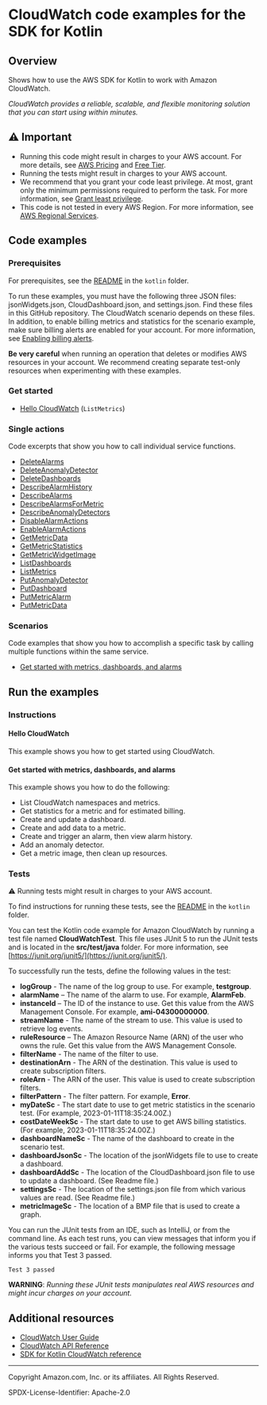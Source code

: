 # CloudWatch code examples for the SDK for Kotlin

## Overview

Shows how to use the AWS SDK for Kotlin to work with Amazon CloudWatch.

<!--custom.overview.start-->
<!--custom.overview.end-->

_CloudWatch provides a reliable, scalable, and flexible monitoring solution that you can start using within minutes._

## ⚠ Important

* Running this code might result in charges to your AWS account. For more details, see [AWS Pricing](https://aws.amazon.com/pricing/) and [Free Tier](https://aws.amazon.com/free/).
* Running the tests might result in charges to your AWS account.
* We recommend that you grant your code least privilege. At most, grant only the minimum permissions required to perform the task. For more information, see [Grant least privilege](https://docs.aws.amazon.com/IAM/latest/UserGuide/best-practices.html#grant-least-privilege).
* This code is not tested in every AWS Region. For more information, see [AWS Regional Services](https://aws.amazon.com/about-aws/global-infrastructure/regional-product-services).

<!--custom.important.start-->
<!--custom.important.end-->

## Code examples

### Prerequisites

For prerequisites, see the [README](../../README.md#Prerequisites) in the `kotlin` folder.


<!--custom.prerequisites.start-->

To run these examples, you must have the following three JSON files: jsonWidgets.json, CloudDashboard.json, and settings.json. Find these files in this GitHub repository. The CloudWatch scenario depends on these files. In addition, to enable billing metrics and statistics for the scenario example, make sure billing alerts are enabled for your account. For more information, see [Enabling billing alerts](https://docs.aws.amazon.com/AmazonCloudWatch/latest/monitoring/monitor_estimated_charges_with_cloudwatch.html#turning_on_billing_metrics).

**Be very careful** when running an operation that deletes or modifies AWS resources in your account. We recommend creating separate test-only resources when experimenting with these examples.

<!--custom.prerequisites.end-->

### Get started

- [Hello CloudWatch](src/main/kotlin/com/kotlin/cloudwatch/HelloService.kt#L11) (`ListMetrics`)


### Single actions

Code excerpts that show you how to call individual service functions.

- [DeleteAlarms](src/main/kotlin/com/kotlin/cloudwatch/CloudWatchScenario.kt#L299)
- [DeleteAnomalyDetector](src/main/kotlin/com/kotlin/cloudwatch/CloudWatchScenario.kt#L272)
- [DeleteDashboards](src/main/kotlin/com/kotlin/cloudwatch/CloudWatchScenario.kt#L313)
- [DescribeAlarmHistory](src/main/kotlin/com/kotlin/cloudwatch/CloudWatchScenario.kt#L413)
- [DescribeAlarms](src/main/kotlin/com/kotlin/cloudwatch/CloudWatchScenario.kt#L604)
- [DescribeAlarmsForMetric](src/main/kotlin/com/kotlin/cloudwatch/CloudWatchScenario.kt#L457)
- [DescribeAnomalyDetectors](src/main/kotlin/com/kotlin/cloudwatch/CloudWatchScenario.kt#L362)
- [DisableAlarmActions](src/main/kotlin/com/kotlin/cloudwatch/DisableAlarmActions.kt#L39)
- [EnableAlarmActions](src/main/kotlin/com/kotlin/cloudwatch/EnableAlarmActions.kt#L38)
- [GetMetricData](src/main/kotlin/com/kotlin/cloudwatch/CloudWatchScenario.kt#L541)
- [GetMetricStatistics](src/main/kotlin/com/kotlin/cloudwatch/CloudWatchScenario.kt#L803)
- [GetMetricWidgetImage](src/main/kotlin/com/kotlin/cloudwatch/CloudWatchScenario.kt#L326)
- [ListDashboards](src/main/kotlin/com/kotlin/cloudwatch/CloudWatchScenario.kt#L716)
- [ListMetrics](src/main/kotlin/com/kotlin/cloudwatch/CloudWatchScenario.kt#L844)
- [PutAnomalyDetector](src/main/kotlin/com/kotlin/cloudwatch/CloudWatchScenario.kt#L386)
- [PutDashboard](src/main/kotlin/com/kotlin/cloudwatch/CloudWatchScenario.kt#L730)
- [PutMetricAlarm](src/main/kotlin/com/kotlin/cloudwatch/PutMetricAlarm.kt#L44)
- [PutMetricData](src/main/kotlin/com/kotlin/cloudwatch/CloudWatchScenario.kt#L493)

### Scenarios

Code examples that show you how to accomplish a specific task by calling multiple
functions within the same service.

- [Get started with metrics, dashboards, and alarms](src/main/kotlin/com/kotlin/cloudwatch/CloudWatchScenario.kt)


<!--custom.examples.start-->
<!--custom.examples.end-->

## Run the examples

### Instructions


<!--custom.instructions.start-->
<!--custom.instructions.end-->

#### Hello CloudWatch

This example shows you how to get started using CloudWatch.



#### Get started with metrics, dashboards, and alarms

This example shows you how to do the following:

- List CloudWatch namespaces and metrics.
- Get statistics for a metric and for estimated billing.
- Create and update a dashboard.
- Create and add data to a metric.
- Create and trigger an alarm, then view alarm history.
- Add an anomaly detector.
- Get a metric image, then clean up resources.

<!--custom.scenario_prereqs.cloudwatch_GetStartedMetricsDashboardsAlarms.start-->
<!--custom.scenario_prereqs.cloudwatch_GetStartedMetricsDashboardsAlarms.end-->


<!--custom.scenarios.cloudwatch_GetStartedMetricsDashboardsAlarms.start-->
<!--custom.scenarios.cloudwatch_GetStartedMetricsDashboardsAlarms.end-->

### Tests

⚠ Running tests might result in charges to your AWS account.


To find instructions for running these tests, see the [README](../../README.md#Tests)
in the `kotlin` folder.



<!--custom.tests.start-->

You can test the Kotlin code example for Amazon CloudWatch by running a test file named **CloudWatchTest**. This file uses JUnit 5 to run the JUnit tests and is located in the **src/test/java** folder. For more information, see [https://junit.org/junit5/](https://junit.org/junit5/).

To successfully run the tests, define the following values in the test:

- **logGroup** - The name of the log group to use. For example, **testgroup**.
- **alarmName** – The name of the alarm to use. For example, **AlarmFeb**.
- **instanceId** – The ID of the instance to use. Get this value from the AWS Management Console. For example, **ami-04300000000**.
- **streamName** - The name of the stream to use. This value is used to retrieve log events.
- **ruleResource** – The Amazon Resource Name (ARN) of the user who owns the rule. Get this value from the AWS Management Console.
- **filterName** - The name of the filter to use.
- **destinationArn** - The ARN of the destination. This value is used to create subscription filters.
- **roleArn** - The ARN of the user. This value is used to create subscription filters.
- **filterPattern** - The filter pattern. For example, **Error**.
- **myDateSc** - The start date to use to get metric statistics in the scenario test. (For example, 2023-01-11T18:35:24.00Z.)
- **costDateWeekSc** - The start date to use to get AWS billing statistics. (For example, 2023-01-11T18:35:24.00Z.)
- **dashboardNameSc** - The name of the dashboard to create in the scenario test.
- **dashboardJsonSc** - The location of the jsonWidgets file to use to create a dashboard.
- **dashboardAddSc** - The location of the CloudDashboard.json file to use to update a dashboard. (See Readme file.)
- **settingsSc** - The location of the settings.json file from which various values are read. (See Readme file.)
- **metricImageSc** - The location of a BMP file that is used to create a graph.

You can run the JUnit tests from an IDE, such as IntelliJ, or from the command line. As each test runs, you can view messages that inform you if the various tests succeed or fail. For example, the following message informs you that Test 3 passed.

    Test 3 passed

**WARNING**: _Running these JUnit tests manipulates real AWS resources and might incur charges on your account._

<!--custom.tests.end-->

## Additional resources

- [CloudWatch User Guide](https://docs.aws.amazon.com/AmazonCloudWatch/latest/monitoring/WhatIsCloudWatch.html)
- [CloudWatch API Reference](https://docs.aws.amazon.com/AmazonCloudWatch/latest/APIReference/Welcome.html)
- [SDK for Kotlin CloudWatch reference](https://sdk.amazonaws.com/kotlin/api/latest/cloudwatch/index.html)

<!--custom.resources.start-->
<!--custom.resources.end-->

---

Copyright Amazon.com, Inc. or its affiliates. All Rights Reserved.

SPDX-License-Identifier: Apache-2.0